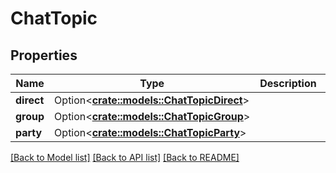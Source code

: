 # ChatTopic

## Properties

Name | Type | Description | Notes
------------ | ------------- | ------------- | -------------
**direct** | Option<[**crate::models::ChatTopicDirect**](ChatTopicDirect.md)> |  | [optional]
**group** | Option<[**crate::models::ChatTopicGroup**](ChatTopicGroup.md)> |  | [optional]
**party** | Option<[**crate::models::ChatTopicParty**](ChatTopicParty.md)> |  | [optional]

[[Back to Model list]](../README.md#documentation-for-models) [[Back to API list]](../README.md#documentation-for-api-endpoints) [[Back to README]](../README.md)


